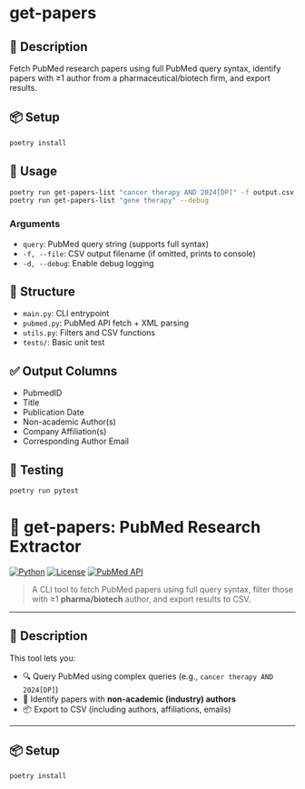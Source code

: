 # get-papers

## 📄 Description  
Fetch PubMed research papers using full PubMed query syntax, identify papers with ≥1 author from a pharmaceutical/biotech firm, and export results.

## 📦 Setup

```bash
poetry install
```

## 🚀 Usage

```bash
poetry run get-papers-list "cancer therapy AND 2024[DP]" -f output.csv
poetry run get-papers-list "gene therapy" --debug
```

### Arguments

- `query`: PubMed query string (supports full syntax)
- `-f, --file`: CSV output filename (if omitted, prints to console)
- `-d, --debug`: Enable debug logging

## 📁 Structure

- `main.py`: CLI entrypoint
- `pubmed.py`: PubMed API fetch + XML parsing
- `utils.py`: Filters and CSV functions
- `tests/`: Basic unit test

## ✅ Output Columns

- PubmedID  
- Title  
- Publication Date  
- Non-academic Author(s)  
- Company Affiliation(s)  
- Corresponding Author Email  

## 🧪 Testing

```bash
poetry run pytest
```
# 🧬 get-papers: PubMed Research Extractor

[![Python](https://img.shields.io/badge/python-3.10+-blue?logo=python)](https://www.python.org/)
[![License](https://img.shields.io/badge/license-MIT-green.svg)](LICENSE)
[![PubMed API](https://img.shields.io/badge/data-PubMed-orange?logo=pubmed)](https://pubmed.ncbi.nlm.nih.gov/)

> A CLI tool to fetch PubMed papers using full query syntax, filter those with ≥1 **pharma/biotech** author, and export results to CSV.

---

## 📄 Description

This tool lets you:
- 🔍 Query PubMed using complex queries (e.g., `cancer therapy AND 2024[DP]`)
- 🏢 Identify papers with **non-academic (industry) authors**
- 📦 Export to CSV (including authors, affiliations, emails)

---

## 📦 Setup

```bash
poetry install

